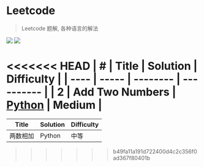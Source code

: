 # Leetcode
> Leetcode 题解, 各种语言的解法

![](https://img.shields.io/badge/license-Apache%202-blue.svg) ![](https://img.shields.io/badge/leetcoder--cn-published-blue.svg)


<<<<<<< HEAD
| # | Title | Solution | Difficulty |
| ---- | ----- | -------- | ---------- |
| 2 | Add Two Numbers | [Python](./AddTwoNumbers/python/README.md)  |  Medium  |
=======
| Title | Solution | Difficulty |
| ----- | -------- | ---------- |
| 两数相加 | Python  |  中等      |
>>>>>>> b49fa11a191d722400d4c2c356f0ad367f80401b
